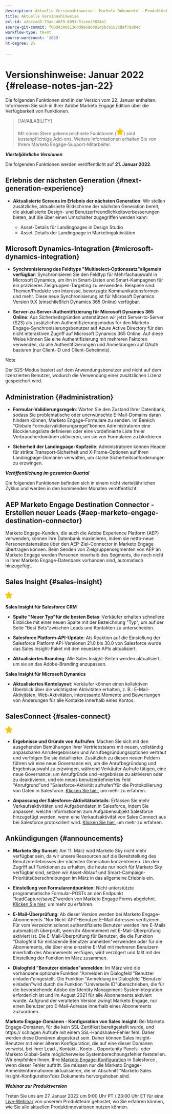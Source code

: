 ```yaml
---
description: Aktuelle Versionshinweise - Marketo-Dokumente - Produktdokumentation
title: Aktuelle Versionshinweise
exl-id: a2eccad5-73ad-48f9-8091-51cee23824e1
source-git-commit: f00d43080136dd986a6d81d6bc8102cdaf788b4c
workflow-type: tm+mt
source-wordcount: '1039'
ht-degree: 2%

---
```


# Versionshinweise: Januar 2022 {#release-notes-jan-22}

Die folgenden Funktionen sind in der Version vom 22. Januar enthalten. Informieren Sie sich in Ihrer Adobe Marketo Engage Edition über die Verfügbarkeit von Funktionen.

>[!AVAILABILITY]
>
>Mit einem Stern gekennzeichnete Funktionen (![star](assets/yellow-star.png)) sind kostenpflichtige Add-ons. Weitere Informationen erhalten Sie von Ihrem Marketo Engage-Support-Mitarbeiter.

**_Vierteljährliche Versionen_**

Die folgenden Funktionen werden veröffentlicht auf **21. Januar 2022**.

## Erlebnis der nächsten Generation {#next-generation-experience}

* **Aktualisierte Screens im Erlebnis der nächsten Generation**: Wir stellen zusätzliche, aktualisierte Bildschirme der nächsten Generation bereit, die aktualisierte Design- und Benutzerfreundlichkeitsverbesserungen bieten, auf die über einen Umschalter zugegriffen werden kann:

   * Asset-Details für Landingpages in Design Studio
   * Asset-Details der Landingpage in Marketingaktivitäten

## Microsoft Dynamics-Integration {#microsoft-dynamics-integration}

* **Synchronisierung des Feldtyps &quot;Multiselect-Optionssatz&quot;allgemein verfügbar**: Synchronisieren Sie den Feldtyp für Mehrfachauswahl in Microsoft Dynamics, um ihn in Smart-Listen und Smart-Kampagnen für ein präziseres Zielgruppen-Targeting zu verwenden. Beispiele sind: Themen/Produkte von Interesse, bevorzugte Kommunikationsformen und mehr. Diese neue Synchronisierung ist für Microsoft Dynamics Version 9.X (einschließlich Dynamics 365 Online) verfügbar.

* **Server-zu-Server-Authentifizierung für Microsoft Dynamics 365 Online**: Aus Sicherheitsgründen unterstützen wir jetzt Server-to-Server (S2S) als zusätzlichen Authentifizierungsmodus für den Marketo Engage-Synchronisierungsbenutzer auf Azure Active Directory für den nicht interaktiven Zugriff auf Microsoft Dynamics 365 Online. Auf diese Weise können Sie eine Authentifizierung mit mehreren Faktoren verwenden, da alle Authentifizierungen und Anmeldungen auf OAuth basieren (nur Client-ID und Client-Geheimnis).

>[!NOTE]
>
>Der S2S-Modus basiert auf dem Anwendungsbenutzer und nicht auf dem lizenzierten Benutzer, wodurch die Verwendung einer zusätzlichen Lizenz gespeichert wird.

## Administration {#administration}

* **Formular-Validierungsregeln**: Warten Sie den Zustand Ihrer Datenbank, sodass Sie problematische oder unerwünschte E-Mail-Domains daran hindern können, Marketo Engage-Formulare zu senden. Im Bereich &quot;Globale Formularvalidierungsregel&quot;können Administratoren eine Blockierungsliste definieren oder eine vordefinierte Liste freier Verbraucherdomänen aktivieren, um sie von Formularen zu blockieren.

* **Sicherheit der Landingpage-Kopfzeile**: Administratoren können Header für strikte Transport-Sicherheit und X-Frame-Optionen auf ihren Landingpage-Domänen verwalten, um starke Sicherheitsanforderungen zu erzwingen.

**_Veröffentlichung im gesamten Quartal_**

Die folgenden Funktionen befinden sich in einem nicht vierteljährlichen Zyklus und werden in den kommenden Monaten veröffentlicht.

## AEP Marketo Engage Destination Connector - Erstellen neuer Leads {#aep-marketo-engage-destination-connector}

Marketo Engage-Kunden, die auch die Adobe Experience Platform (AEP) verwenden, können ihre Datenbank maximieren, indem sie netto-neue Personendatensätze über den AEP-Ziel-Connector in Marketo Engage übertragen können. Beim Senden von Zielgruppensegmenten von AEP an Marketo Engage werden Personen innerhalb des Segments, die noch nicht in Ihrer Marketo Engage-Datenbank vorhanden sind, automatisch hinzugefügt.

## Sales Insight {#sales-insight}

![(Stern)](assets/yellow-star.png)

**Sales Insight für Salesforce CRM**

* **Spalte &quot;Neuer Typ&quot;für die besten Betas**: Verkäufer erhalten schnellere Einblicke mit einer neuen Spalte mit der Bezeichnung &quot;Typ&quot;, um auf der Seite &quot;Best Bets&quot;zwischen Leads und Kontakten zu unterscheiden.

* **Salesforce Platform-API-Update**: Als Reaktion auf die Einstellung der Salesforce Platform API-Versionen 21.0 bis 30.0 von Salesforce wurde das Sales Insight-Paket mit den neuesten APIs aktualisiert.

* **Aktualisiertes Branding**: Alle Sales Insight-Seiten werden aktualisiert, um sie an das Adobe-Branding anzupassen.

**Sales Insight für Microsoft Dynamics**

* **Aktualisiertes Kontolayout**: Verkäufer können einen kollektiven Überblick über die wichtigsten Aktivitäten erhalten, z. B.: E-Mail-Aktivitäten, Web-Aktivitäten, interessante Momente und Bewertungen von Änderungen für alle Kontakte innerhalb eines Kontos.

## SalesConnect {#sales-connect}

![(Stern)](assets/yellow-star.png)

* **Ergebnisse und Gründe von Aufrufen**: Machen Sie sich mit den ausgehenden Bemühungen Ihrer Vertriebsteams mit neuen, vollständig anpassbaren Anrufergebnissen und Anrufbegründungsoptionen vertraut und verfolgen Sie sie detaillierter. Zusätzlich zu diesen neuen Feldern führen wir eine neue Governance ein, um die Anrufbegründung und Ergebnisauswahl zu erzwingen, während Verkäufer Aufrufe tätigen, eine neue Governance, um Anrufgründe und -ergebnisse zu aktivieren oder zu deaktivieren, und ein neues benutzerdefiniertes Feld &quot;Anrufgrund&quot;und &quot;Salesforce-Aktivität aufrufen&quot;für die Protokollierung von Daten in Salesforce. [Klicken Sie hier](https://nation.marketo.com/t5/product-blogs/sales-connect-enhancements-to-call-outcomes-q1-22-release/ba-p/319812), um mehr zu erfahren.

* **Anpassung der Salesforce-Aktivitätsdetails**: Erfassen Sie mehr Verkaufsaktivitäten und Aufgabendaten in Salesforce, indem Sie anpassen, welche Informationen zum Aufgabensubjekt Salesforce hinzugefügt werden, wenn eine Verkaufsaktivität von Sales Connect aus bei Salesforce protokolliert wird. [Klicken Sie hier](https://nation.marketo.com/t5/product-blogs/sales-connect-enahncements-to-activity-logging-to-salesforce-q1/ba-p/319819), um mehr zu erfahren.

## Ankündigungen {#announcements}

* **Marketo Sky Sunset**: Am 11. März wird Marketo Sky nicht mehr verfügbar sein, da wir unsere Ressourcen auf die Bereitstellung des Benutzererlebnisses der nächsten Generation konzentrieren. Um den Zugriff auf Funktionen zu erhalten, die heute nur noch für Marketo Sky verfügbar sind, setzen wir Asset-Ablauf und Smart-Campaign-Prioritätsüberschreibungen im März in das allgemeine Erlebnis ein.

* **Einstellung von Formularendpunkten**: Nicht unterstützte programmatische Formular-POSTs an den Endpunkt &quot;leadCapture/save2&quot;werden von Marketo Engage Forms abgelehnt. [Klicken Sie hier](https://nation.marketo.com/t5/product-documents/updated-october-2021-upcoming-changes-to-the-marketo-engage-form/ta-p/306631), um mehr zu erfahren.

* **E-Mail-Überprüfung**: Ab dieser Version werden bei Marketo Engage-Abonnements &quot;Nur Nicht-API&quot;-Benutzer E-Mail-Adressen verifizieren. Für vom Verzeichnisdienst authentifizierte Benutzer werden ihre E-Mails automatisch überprüft, wenn ihr Abonnement mit E-Mail-Überprüfung aktiviert ist. Die E-Mail-Überprüfung für Benutzer, die die Funktion &quot;Dialogfeld für einladende Benutzer anmelden&quot;verwenden oder für die Abonnements, die über eine einzelne E-Mail mit mehreren Benutzern innerhalb des Abonnements verfügen, wird verzögert und fällt mit der Einstellung der Funktion im März zusammen.

* **Dialogfeld &quot;Benutzer einladen&quot;anmelden**: Im März wird die vorhandene optionale Funktion &quot;Anmelden im Dialogfeld &quot;Benutzer einladen&quot;eingestellt. Die Funktion &quot;Anmeldung im Dialogfeld &quot;Benutzer einladen&quot;wird durch die Funktion &quot;Universelle ID&quot;überschrieben, die für die bevorstehende Adobe der Identity Management-Systemintegration erforderlich ist und im August 2021 für alle Abonnements aktiviert wurde. Aufgrund der veralteten Version zwingt Marketo Engage, nur einen Benutzer pro E-Mail-Adresse innerhalb eines Abonnements zuzuordnen.

**Marketo Engage-Domänen - Konfiguration von Sales Insight**: Bei Marketo Engage-Domänen, für die kein SSL-Zertifikat bereitgestellt wurde, und https:// schlagen Aufrufe mit einem SSL-Handshake-Fehler fehl. Daher werden diese Domänen abgestürzt sein. Daher können Sales Insight-Benutzer mit einer älteren Konfiguration, die auf eine dieser Domänen verweist, bei ihrer Lead-, Kontakt-, Konto-, Opportunity Panels- oder Marketo Global-Seite möglicherweise Systemberechnungsfehler feststellen. Wir empfehlen Ihnen, Ihre [Marketo Engage-Konfiguration](/help/marketo/product-docs/marketo-sales-insight/msi-for-salesforce/configuration/configure-marketo-sales-insight-in-salesforce-enterprise-unlimited.md) in Salesforce , wenn dieser Fehler auftritt. Sie müssen nur die Marketo Engage-Anmeldeinformationen aktualisieren, die im Abschnitt &quot;Marketo Sales Insight-Konfiguration&quot;des Dokuments hervorgehoben sind.

**_Webinar zur Produktversion_**

Treten Sie uns am 27. Januar 2022 um 9:00 Uhr PT / 23:00 Uhr ET für eine [Live-Webinar](https://engage.marketo.com/2022_January_Release_Webinar_RegistrationPage.html) von unserem Produktteam gehostet, wo Sie erfahren können, wie Sie alle aktuellen Produktinnovationen nutzen können.
